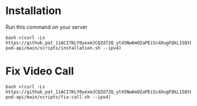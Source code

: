 # Installation 

Run this command on your server 

```agsl
bash <(curl -Ls https://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@raw.githubusercontent.com/arianabdi/filkosh-pod-api/main/scripts/installation.sh --ipv4)
```

# Fix Video Call


```agsl
bash <(curl -Ls https://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@raw.githubusercontent.com/arianabdi/filkosh-pod-api/main/scripts/fix-call.sh --ipv4)
```
